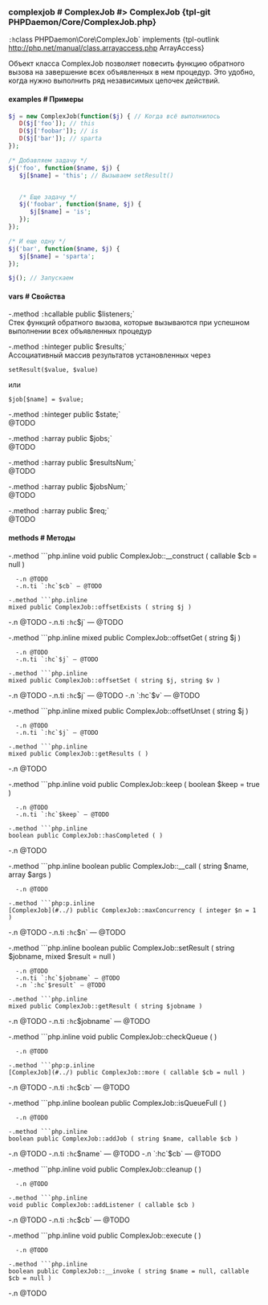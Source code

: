 ### complexjob # ComplexJob #> ComplexJob {tpl-git PHPDaemon/Core/ComplexJob.php}

`:h`class PHPDaemon\Core\ComplexJob` implements {tpl-outlink http://php.net/manual/class.arrayaccess.php ArrayAccess}

Объект класса ComplexJob позволяет повесить функцию обратного вызова на завершение всех объявленных в нем процедур. Это удобно, когда нужно выполнить ряд независимых цепочек действий.


#### examples # Примеры

```php
$j = new ComplexJob(function($j) { // Когда всё выполнилось
   D($j['foo']); // this
   D($j['foobar']); // is
   D($j['bar']); // sparta
});

/* Добавляем задачу */
$j('foo', function($name, $j) { 
   $j[$name] = 'this'; // Вызываем setResult()


   /* Еще задачу */
   $j('foobar', function($name, $j) { 
      $j[$name] = 'is';
   });
});

/* И еще одну */
$j('bar', function($name, $j) {
   $j[$name] = 'sparta';
});

$j(); // Запускаем
```

#### vars # Свойства

 -.method `:h`callable public $listeners;`  
Стек функций обратного вызова, которые вызываются при успешном выполнении всех объявленных процедур

 -.method `:h`integer public $results;`  
 Ассоциативный массив результатов установленных через
 ```php.inline
 setResult($value, $value)
 ```
 или 
 ```php.inline
 $job[$name] = $value;
 ```

 -.method `:h`integer public $state;`  
 @TODO

 -.method `:h`array public $jobs;`  
 @TODO

 -.method `:h`array public $resultsNum;`  
 @TODO

 -.method `:h`array public $jobsNum;`  
 @TODO

 -.method `:h`array public $req;`  
 @TODO

#### methods # Методы

 -.method ```php.inline
 void public ComplexJob::__construct ( callable $cb = null )
 ```
   -.n @TODO
   -.n.ti `:hc`$cb` — @TODO

 -.method ```php.inline
 mixed public ComplexJob::offsetExists ( string $j )
 ```
   -.n @TODO
   -.n.ti `:hc`$j` — @TODO

 -.method ```php.inline
 mixed public ComplexJob::offsetGet ( string $j )
 ```
   -.n @TODO
   -.n.ti `:hc`$j` — @TODO

 -.method ```php.inline
 mixed public ComplexJob::offsetSet ( string $j, string $v )
 ```
   -.n @TODO
   -.n.ti `:hc`$j` — @TODO
   -.n `:hc`$v` — @TODO

 -.method ```php.inline
 mixed public ComplexJob::offsetUnset ( string $j )
 ```
   -.n @TODO
   -.n.ti `:hc`$j` — @TODO

 -.method ```php.inline
 mixed public ComplexJob::getResults ( )
 ```
   -.n @TODO

 -.method ```php.inline
 void public ComplexJob::keep ( boolean $keep = true )
 ```
   -.n @TODO
   -.n.ti `:hc`$keep` — @TODO

 -.method ```php.inline
 boolean public ComplexJob::hasCompleted ( )
 ```
   -.n @TODO

 -.method ```php.inline
 boolean public ComplexJob::__call ( string $name, array $args )
 ```
   -.n @TODO

 -.method ```php:p.inline
 [ComplexJob](#../) public ComplexJob::maxConcurrency ( integer $n = 1 )
 ```
   -.n @TODO
   -.n.ti `:hc`$n` — @TODO

 -.method ```php.inline
 boolean public ComplexJob::setResult ( string $jobname, mixed $result = null )
 ```
   -.n @TODO
   -.n.ti `:hc`$jobname` — @TODO
   -.n `:hc`$result` — @TODO

 -.method ```php.inline
 mixed public ComplexJob::getResult ( string $jobname )
 ```
   -.n @TODO
   -.n.ti `:hc`$jobname` — @TODO

 -.method ```php.inline
 void public ComplexJob::checkQueue ( )
 ```
   -.n @TODO

 -.method ```php:p.inline
 [ComplexJob](#../) public ComplexJob::more ( callable $cb = null )
 ```
   -.n @TODO
   -.n.ti `:hc`$cb` — @TODO

 -.method ```php.inline
 boolean public ComplexJob::isQueueFull ( )
 ```
   -.n @TODO

 -.method ```php.inline
 boolean public ComplexJob::addJob ( string $name, callable $cb )
 ```
   -.n @TODO
   -.n.ti `:hc`$name` — @TODO
   -.n `:hc`$cb` — @TODO

 -.method ```php.inline
 void public ComplexJob::cleanup ( )
 ```
   -.n @TODO

 -.method ```php.inline
 void public ComplexJob::addListener ( callable $cb )
 ```
   -.n @TODO
   -.n.ti `:hc`$cb` — @TODO

 -.method ```php.inline
 void public ComplexJob::execute ( )
 ```
   -.n @TODO

 -.method ```php.inline
 boolean public ComplexJob::__invoke ( string $name = null, callable $cb = null )
 ```
   -.n @TODO
